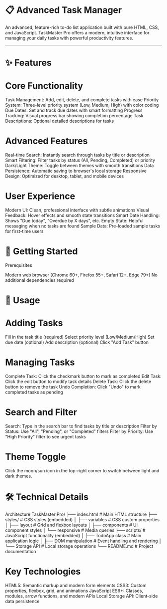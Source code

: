 # 📋 Advanced Task Manager

An advanced, feature-rich to-do list application built with pure HTML, CSS, and JavaScript. TaskMaster Pro offers a modern, intuitive interface for managing your daily tasks with powerful productivity features.

---

# ✨ Features
# Core Functionality

Task Management: Add, edit, delete, and complete tasks with ease
Priority System: Three-level priority system (Low, Medium, High) with color coding
Due Dates: Set and track due dates with smart formatting
Progress Tracking: Visual progress bar showing completion percentage
Task Descriptions: Optional detailed descriptions for tasks

# Advanced Features

Real-time Search: Instantly search through tasks by title or description
Smart Filtering: Filter tasks by status (All, Pending, Completed) or priority
Dark/Light Theme: Toggle between themes with smooth transitions
Data Persistence: Automatic saving to browser's local storage
Responsive Design: Optimized for desktop, tablet, and mobile devices

# User Experience

Modern UI: Clean, professional interface with subtle animations
Visual Feedback: Hover effects and smooth state transitions
Smart Date Handling: Shows "Due today", "Overdue by X days", etc.
Empty State: Helpful messaging when no tasks are found
Sample Data: Pre-loaded sample tasks for first-time users

# 🚀 Getting Started
Prerequisites

Modern web browser (Chrome 60+, Firefox 55+, Safari 12+, Edge 79+)
No additional dependencies required

# 📖 Usage
# Adding Tasks

Fill in the task title (required)
Select priority level (Low/Medium/High)
Set due date (optional)
Add description (optional)
Click "Add Task" button

# Managing Tasks

Complete Task: Click the checkmark button to mark as completed
Edit Task: Click the edit button to modify task details
Delete Task: Click the delete button to remove the task
Undo Completion: Click "Undo" to mark completed tasks as pending

# Search and Filter

Search: Type in the search bar to find tasks by title or description
Filter by Status: Use "All", "Pending", or "Completed" filters
Filter by Priority: Use "High Priority" filter to see urgent tasks

# Theme Toggle
Click the moon/sun icon in the top-right corner to switch between light and dark themes.
# 🛠️ Technical Details
Architecture
TaskMaster Pro/
├── index.html          # Main HTML structure
├── styles/             # CSS styles (embedded)
│   ├── variables       # CSS custom properties
│   ├── layout          # Grid and flexbox layouts
│   ├── components      # UI component styles
│   └── responsive      # Media queries
├── scripts/            # JavaScript functionality (embedded)
│   ├── TodoApp class   # Main application logic
│   ├── DOM manipulation # Event handling and rendering
│   └── Storage API     # Local storage operations
└── README.md          # Project documentation

# Key Technologies

HTML5: Semantic markup and modern form elements
CSS3: Custom properties, flexbox, grid, and animations
JavaScript ES6+: Classes, modules, arrow functions, and modern APIs
Local Storage API: Client-side data persistence
